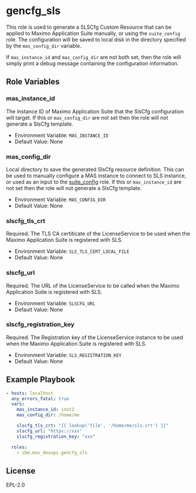 gencfg_sls
===========

This role is used to generate a SLSCfg Custom Resource that can be applied to Maximo Application Suite manually, or using the `suite_config` role.  The configuration will be saved to local disk in the directory specified by the `mas_config_dir` variable.

If `mas_instance_id` and `mas_config_dir` are not both set, then the role will simply print a debug message containing the configuration information.


Role Variables
--------------

### mas_instance_id
The instance ID of Maximo Application Suite that the SlsCfg configuration will target.  If this or `mas_config_dir` are not set then the role will not generate a SlsCfg template.

- Environment Variable: `MAS_INSTANCE_ID`
- Default Value: None

### mas_config_dir
Local directory to save the generated SlsCfg resource definition.  This can be used to manually configure a MAS instance to connect to SLS instance, or used as an input to the [suite_config](suite_config.md) role. If this or `mas_instance_id` are not set then the role will not generate a SlsCfg template.

- Environment Variable: `MAS_CONFIG_DIR`
- Default Value: None

### slscfg_tls_crt
Required. The TLS CA certiticate of the LicenseService to be used when the Maximo Application Suite is registered with SLS.

- Environment Variable: `SLS_TLS_CERT_LOCAL_FILE`
- Default Value: None

### slscfg_url
Required. The URL of the LicenseService to be called when the Maximo Application Suite is registered with SLS.

- Environment Variable: `SLSCFG_URL`
- Default Value: None

### slscfg_registration_key
Required. The Registration key of the LicenseService instance to be used when the Maximo Application Suite is registered with SLS.

- Environment Variable: `SLS_REGISTRATION_KEY`
- Default Value: None


Example Playbook
----------------

```yaml
- hosts: localhost
  any_errors_fatal: true
  vars:
    mas_instance_id: inst1
    mas_config_dir: /home/me

    slscfg_tls_crt: "{{ lookup('file', '/home/me/sls.crt') }}"
    slscfg_url: "https://xxx"
    slscfg_registration_key: "xxx"

  roles:
    - ibm.mas_devops.gencfg_sls
```


License
-------

EPL-2.0
